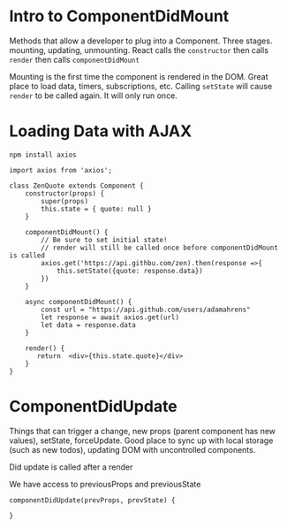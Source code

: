 # Intro to ComponentDidMount

Methods that allow a developer to plug into a Component. Three stages. mounting, updating, unmounting. React calls the `constructor` then calls `render` then calls `componentDidMount`

Mounting is the first time the component is rendered in the DOM. Great place to load data, timers, subscriptions, etc. Calling `setState` will cause `render` to be called again. It will only run once.

# Loading Data with AJAX

`npm install axios`

```
import axios from 'axios';

class ZenQuote extends Component {
    constructor(props) {
        super(props)
        this.state = { quote: null }
    }

    componentDidMount() {
        // Be sure to set initial state! 
        // render will still be called once before componentDidMount is called
        axios.get('https://api.githbu.com/zen).then(response =>{
            this.setState({quote: response.data})
        })
    }

    async componentDidMount() {
        const url = "https://api.github.com/users/adamahrens"
        let response = await axios.get(url)
        let data = response.data
    }

    render() {
       return  <div>{this.state.quote}</div>
    }
}
```

# ComponentDidUpdate

Things that can trigger a change, new props (parent component has new values), setState, forceUpdate. Good place to sync up with local storage (such as new todos), updating DOM with uncontrolled components.

Did update is called after a render

We have access to previousProps and previousState

```
componentDidUpdate(prevProps, prevState) {
    
}
```
